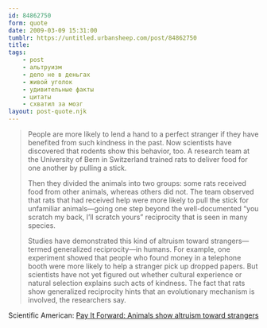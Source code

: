```yaml
---
id: 84862750
form: quote
date: 2009-03-09 15:31:00
tumblr: https://untitled.urbansheep.com/post/84862750
title: 
tags:
    - post
    - альтруизм
    - дело не в деньгах
    - живой уголок
    - удивительные факты
    - цитаты
    - схватил за мозг
layout: post-quote.njk
---
```


<blockquote>
<p>People are more likely to lend a hand to a perfect stranger if they have benefited from such kindness in the past. Now scientists have discovered that rodents show this behavior, too. A research team at the University of Bern in Switzerland trained rats to deliver food for one another by pulling a stick.</p>

<p>Then they divided the animals into two groups: some rats received food from other animals, whereas others did not. The team observed that rats that had ­received help were more likely to pull the stick for unfamiliar animals—going one step beyond the well-documented “you scratch my back, I’ll scratch yours” reciprocity that is seen in many species.</p>

<p>Studies have demonstrated this kind of altruism toward strangers—termed generalized reciprocity—in humans. For example, one experiment showed that people who found money in a telephone booth were more likely to help a stranger pick up dropped papers. But scientists have not yet figured out whether cultural experience or natural selection explains such acts of kindness. The fact that rats show generalized reciprocity hints that an evolutionary mechanism is involved, the researchers say.</p>
</blockquote>

Scientific American: <a href="http://www.sciam.com/article.cfm?id=pay-it-forward">Pay It Forward: Animals show altruism toward strangers</a>
